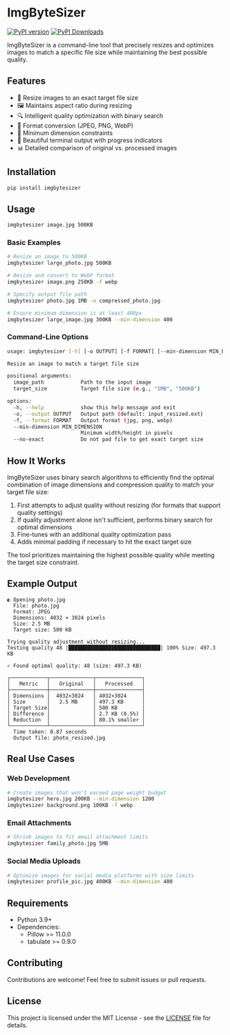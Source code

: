 # ImgByteSizer

[![PyPI version](https://img.shields.io/pypi/v/imgbytesizer.svg)](https://pypi.org/project/imgbytesizer/)
[![PyPI Downloads](https://static.pepy.tech/badge/imgbytesizer)](https://pepy.tech/projects/imgbytesizer)

ImgByteSizer is a command-line tool that precisely resizes and optimizes images to match a specific file size while maintaining the best possible quality.

## Features

- 🎯 Resize images to an exact target file size
- 🖼️ Maintains aspect ratio during resizing
- 🔍 Intelligent quality optimization with binary search
- 🔄 Format conversion (JPEG, PNG, WebP)
- 📏 Minimum dimension constraints
- 🎨 Beautiful terminal output with progress indicators
- 📊 Detailed comparison of original vs. processed images

## Installation

```bash
pip install imgbytesizer
```

## Usage

```bash
imgbytesizer image.jpg 500KB
```

### Basic Examples

```bash
# Resize an image to 500KB
imgbytesizer large_photo.jpg 500KB

# Resize and convert to WebP format
imgbytesizer image.png 250KB -f webp

# Specify output file path
imgbytesizer photo.jpg 1MB -o compressed_photo.jpg

# Ensure minimum dimension is at least 400px
imgbytesizer large_image.jpg 300KB --min-dimension 400
```

### Command-Line Options

```bash
usage: imgbytesizer [-h] [-o OUTPUT] [-f FORMAT] [--min-dimension MIN_DIMENSION] [--no-exact] image_path target_size

Resize an image to match a target file size

positional arguments:
  image_path            Path to the input image
  target_size           Target file size (e.g., "1MB", "500KB")

options:
  -h, --help            show this help message and exit
  -o, --output OUTPUT   Output path (default: input_resized.ext)
  -f, --format FORMAT   Output format (jpg, png, webp)
  --min-dimension MIN_DIMENSION
                        Minimum width/height in pixels
  --no-exact            Do not pad file to get exact target size
```

## How It Works

ImgByteSizer uses binary search algorithms to efficiently find the optimal combination of image dimensions and compression quality to match your target file size:

1. First attempts to adjust quality without resizing (for formats that support quality settings)
2. If quality adjustment alone isn't sufficient, performs binary search for optimal dimensions
3. Fine-tunes with an additional quality optimization pass
4. Adds minimal padding if necessary to hit the exact target size

The tool prioritizes maintaining the highest possible quality while meeting the target size constraint.

## Example Output

```
◐ Opening photo.jpg
  File: photo.jpg
  Format: JPEG
  Dimensions: 4032 × 3024 pixels
  Size: 2.5 MB
  Target size: 500 KB

Trying quality adjustment without resizing...
Testing quality 48 |██████████████████████████████| 100% Size: 497.3 KB

✓ Found optimal quality: 48 (size: 497.3 KB)

┌────────────┬──────────────┬───────────────┐
│   Metric   │   Original   │   Processed   │
├────────────┼──────────────┼───────────────┤
│ Dimensions │  4032×3024   │ 4032×3024     │
│ Size       │   2.5 MB     │ 497.3 KB      │
│ Target Size│              │ 500 KB        │
│ Difference │              │ 2.7 KB (0.5%) │
│ Reduction  │              │ 80.1% smaller │
└────────────┴──────────────┴───────────────┘
  Time taken: 0.87 seconds
  Output file: photo_resized.jpg
```

## Real Use Cases

### Web Development

```bash
# Create images that won't exceed page weight budget
imgbytesizer hero.jpg 200KB --min-dimension 1200
imgbytesizer background.png 100KB -f webp
```

### Email Attachments

```bash
# Shrink images to fit email attachment limits
imgbytesizer family_photo.jpg 5MB
```

### Social Media Uploads

```bash
# Optimize images for social media platforms with size limits
imgbytesizer profile_pic.jpg 400KB --min-dimension 400
```

## Requirements

- Python 3.9+
- Dependencies:
  - Pillow >= 11.0.0
  - tabulate >= 0.9.0

## Contributing

Contributions are welcome! Feel free to submit issues or pull requests.

## License

This project is licensed under the MIT License - see the [LICENSE](LICENSE) file for details.